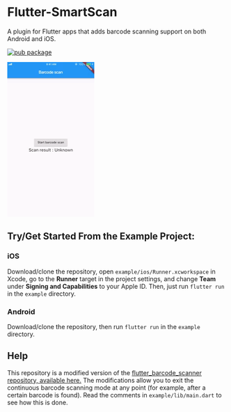 # Flutter-SmartScan

A plugin for Flutter apps that adds barcode scanning support on both Android and iOS.

[![pub package](https://img.shields.io/pub/v/flutter_barcode_scanner.svg)](https://pub.dartlang.org/packages/flutter_barcode_scanner)

![Demo gif](https://github.com/AmolGangadhare/MyProfileRepo/blob/master/flutter_barcode_scanning_demo.gif "Demo")


## Try/Get Started From the Example Project:
### iOS

Download/clone the repository, open `example/ios/Runner.xcworkspace` in Xcode, go to the **Runner** target in the project settings, and change **Team** under **Signing and Capabilities** to your Apple ID. Then, just run `flutter run` in the `example` directory.

### Android

Download/clone the repository, then run `flutter run` in the `example` directory.

## Help
This repository is a modified version of the [flutter_barcode_scanner repository, available here.](https://github.com/AmolGangadhare/flutter_barcode_scanner) The modifications allow you to exit the continuous barcode scanning mode at any point (for example, after a certain barcode is found). Read the comments in `example/lib/main.dart` to see how this is done.